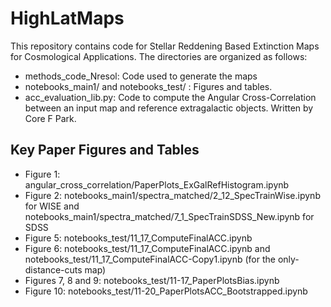 # HighLatMaps

This repository contains code for Stellar Reddening Based Extinction Maps for Cosmological Applications. The directories are organized as follows:
*  methods_code_Nresol: Code used to generate the maps
*  notebooks_main1/ and notebooks_test/ : Figures and tables.
*  acc_evaluation_lib.py: Code to compute the Angular Cross-Correlation between an input map and reference extragalactic objects. Written by Core F Park.


## Key Paper Figures and Tables
*  Figure 1: angular_cross_correlation/PaperPlots_ExGalRefHistogram.ipynb 
*  Figure 2: notebooks_main1/spectra_matched/2_12_SpecTrainWise.ipynb for WISE and notebooks_main1/spectra_matched/7_1_SpecTrainSDSS_New.ipynb for SDSS
*  Figure 5: notebooks_test/11_17_ComputeFinalACC.ipynb
*  Figure 6: notebooks_test/11_17_ComputeFinalACC.ipynb and notebooks_test/11_17_ComputeFinalACC-Copy1.ipynb (for the only-distance-cuts map)
*  Figures 7, 8 and 9: notebooks_test/11-17_PaperPlotsBias.ipynb
*  Figure 10: notebooks_test/11-20_PaperPlotsACC_Bootstrapped.ipynb
